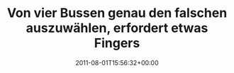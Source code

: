 ---
retweeted: false
source: <a href="http://twitter.com/download/android" rel="nofollow">Twitter for Android</a>
entities:
  hashtags: []
  symbols: []
  user_mentions: []
  urls: []
display_text_range:
- '0'
- '129'
favorite_count: '0'
id_str: '98059547968679938'
truncated: false
retweet_count: '0'
id: '98059547968679938'
created_at: Mon Aug 01 15:56:32 +0000 2011
favorited: false
full_text: Von vier Bussen genau den falschen auszuwählen, erfordert etwas Fingerspitzengefühl,
  ist aber prinzipiell nicht unmöglich. Gnarh.
lang: de
tags:
- pesos/twitter
date: '2011-08-01T15:56:32+00:00'
src: https://twitter.com/bascht/status/98059547968679938
original_url: https://twitter.com/bascht/status/98059547968679938
type: twitter_tweet
text: Von vier Bussen genau den falschen auszuwählen, erfordert etwas Fingerspitzengefühl,
  ist aber prinzipiell nicht unmöglich. Gnarh.
title: Von vier Bussen genau den falschen auszuwählen, erfordert etwas Fingers

---